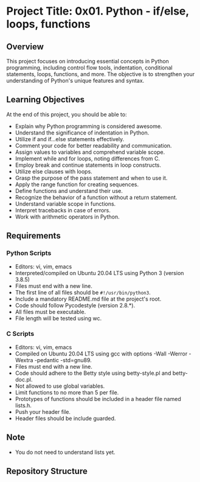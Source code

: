 # Project Title: 0x01. Python - if/else, loops, functions

## Overview
This project focuses on introducing essential concepts in Python programming, including control flow tools, indentation, conditional statements, loops, functions, and more. The objective is to strengthen your understanding of Python's unique features and syntax.

## Learning Objectives
At the end of this project, you should be able to:

- Explain why Python programming is considered awesome.
- Understand the significance of indentation in Python.
- Utilize if and if...else statements effectively.
- Comment your code for better readability and communication.
- Assign values to variables and comprehend variable scope.
- Implement while and for loops, noting differences from C.
- Employ break and continue statements in loop constructs.
- Utilize else clauses with loops.
- Grasp the purpose of the pass statement and when to use it.
- Apply the range function for creating sequences.
- Define functions and understand their use.
- Recognize the behavior of a function without a return statement.
- Understand variable scope in functions.
- Interpret tracebacks in case of errors.
- Work with arithmetic operators in Python.

## Requirements
### Python Scripts
- Editors: vi, vim, emacs
- Interpreted/compiled on Ubuntu 20.04 LTS using Python 3 (version 3.8.5)
- Files must end with a new line.
- The first line of all files should be `#!/usr/bin/python3`.
- Include a mandatory README.md file at the project's root.
- Code should follow Pycodestyle (version 2.8.*).
- All files must be executable.
- File length will be tested using wc.

### C Scripts
- Editors: vi, vim, emacs
- Compiled on Ubuntu 20.04 LTS using gcc with options -Wall -Werror -Wextra -pedantic -std=gnu89.
- Files must end with a new line.
- Code should adhere to the Betty style using betty-style.pl and betty-doc.pl.
- Not allowed to use global variables.
- Limit functions to no more than 5 per file.
- Prototypes of functions should be included in a header file named lists.h.
- Push your header file.
- Header files should be include guarded.

## Note
- You do not need to understand lists yet.

## Repository Structure

